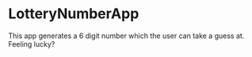 # LotteryNumberApp
This app generates a 6 digit number which the user can take a guess at. Feeling lucky? 

